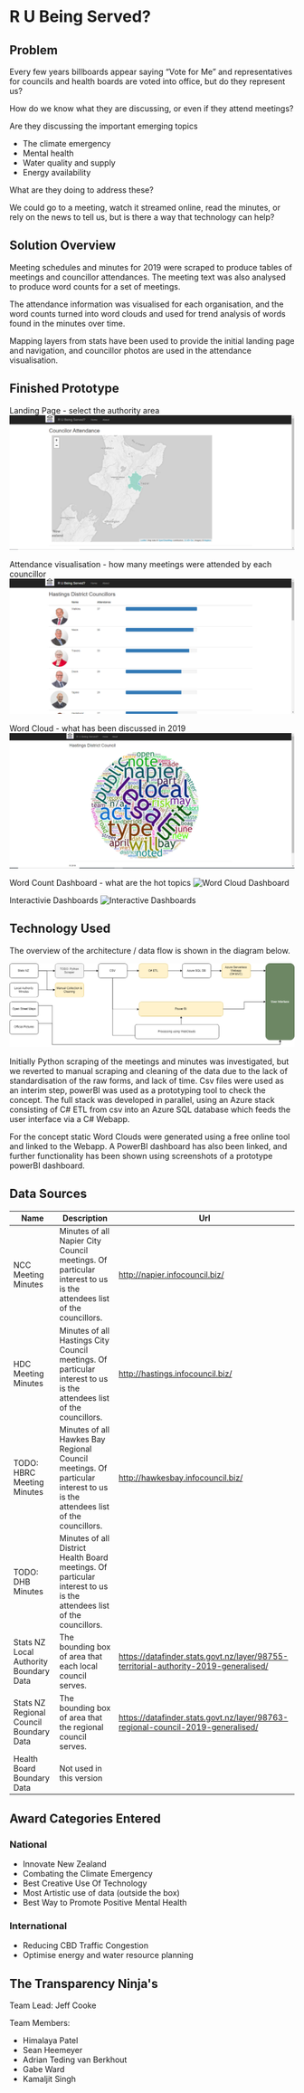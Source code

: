 # R U Being Served?

## Problem 
Every few years billboards appear saying “Vote for Me” and representatives for councils and health boards are voted into office, but do they represent us?

How do we know what they are discussing, or even if they attend meetings?

Are they discussing the important emerging topics
- The climate emergency  
- Mental health  
- Water quality and supply  
- Energy availability  

What are they doing to address these?

We could go to a meeting, watch it streamed online, read the minutes, or rely on the news to tell us, but is there a way that technology can help?

## Solution Overview

Meeting schedules and minutes for 2019 were scraped to produce tables of meetings and councillor attendances. The meeting text was also analysed to produce word counts for a set of meetings.

The attendance information was visualised for each organisation, and the word counts turned into word clouds and used for trend analysis of words found in the minutes over time.

Mapping layers from stats have been used to provide the initial landing page and navigation, and councillor photos are used in the attendance visualisation.

## Finished Prototype

Landing Page - select the authority area
![Landing Page](https://github.com/AdrianTVB/arewebeingserved/blob/master/Website%20Snapshots/Landing%20Page(map).PNG)

Attendance visualisation - how many meetings were attended by each councillor
![Attendance Visualisation](https://github.com/AdrianTVB/arewebeingserved/blob/master/Website%20Snapshots/Official%20Attendance.PNG)

Word Cloud - what has been discussed in 2019
![Word Cloud](https://github.com/AdrianTVB/arewebeingserved/blob/master/Website%20Snapshots/WordCloud.PNG)

Word Count Dashboard - what are the hot topics
![Word Cloud Dashboard]()

Interactivie Dashboards
![Interactive Dashboards]()

## Technology Used

The overview of the architecture / data flow is shown in the diagram below.

![Architecture Diagram](https://raw.githubusercontent.com/AdrianTVB/arewebeingserved/master/Team%20Planning/Architecture%20Diagram.png)

Initially Python scraping of the meetings and minutes was investigated, but we reverted to manual scraping and cleaning of the data due to the lack of standardisation of the raw forms, and lack of time.  Csv files were used as an interim step, powerBI was used as a prototyping tool to check the concept.  The full stack was developed in parallel, using an Azure stack consisting of C# ETL from csv into an Azure SQL database which feeds the user interface via a C# Webapp. 

For the concept static Word Clouds were generated using a free online tool and linked to the Webapp.
A PowerBI dashboard has also been linked, and further functionality has been shown using screenshots of a prototype powerBI dashboard. 

## Data Sources

| Name | Description | Url |
| ------------- | ------------- | ------------- |
| NCC Meeting Minutes | Minutes of all Napier City Council meetings. Of particular interest to us is the attendees list of the councillors. | http://napier.infocouncil.biz/ |
| HDC Meeting Minutes | Minutes of all Hastings City Council meetings. Of particular interest to us is the attendees list of the councillors. | http://hastings.infocouncil.biz/ |
| TODO: HBRC Meeting Minutes | Minutes of all Hawkes Bay Regional Council meetings. Of particular interest to us is the attendees list of the councillors. | http://hawkesbay.infocouncil.biz/ |
| TODO: DHB Minutes | Minutes of all District Health Board meetings. Of particular interest to us is the attendees list of the councillors. | |
| Stats NZ Local Authority Boundary Data | The bounding box of area that each local council serves.  | https://datafinder.stats.govt.nz/layer/98755-territorial-authority-2019-generalised/ |
| Stats NZ Regional Council Boundary Data | The bounding box of area that the regional council serves. | https://datafinder.stats.govt.nz/layer/98763-regional-council-2019-generalised/ | 
| Health Board Boundary Data | Not used in this version | |


## Award Categories Entered

### National

 - Innovate New Zealand
 - Combating the Climate Emergency
 - Best Creative Use Of Technology
 - Most Artistic use of data (outside the box)
 - Best Way to Promote Positive Mental Health
 
 ### International

 - Reducing CBD Traffic Congestion
 - Optimise energy and water resource planning
 
## The Transparency Ninja's 
  Team Lead: Jeff Cooke
  
  Team Members: 
  
   - Himalaya Patel
   - Sean Heemeyer
   - Adrian Teding van Berkhout
   - Gabe Ward
   - Kamaljit Singh
   

